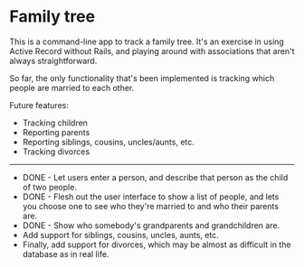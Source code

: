 # Family tree

This is a command-line app to track a family tree. It's an exercise in using Active Record without Rails, and playing around with associations that aren't always straightforward.

So far, the only functionality that's been implemented is tracking which people are married to each other.

Future features:

* Tracking children
* Reporting parents
* Reporting siblings, cousins, uncles/aunts, etc.
* Tracking divorces
--------------------
* DONE - Let users enter a person, and describe that person as the child of two people.
* DONE - Flesh out the user interface to show a list of people, and lets you choose one to see who they're married to and who their parents are.
* DONE - Show who somebody's grandparents and grandchildren are.
* Add support for siblings, cousins, uncles, aunts, etc.
* Finally, add support for divorces, which may be almost as difficult in the database as in real life.
